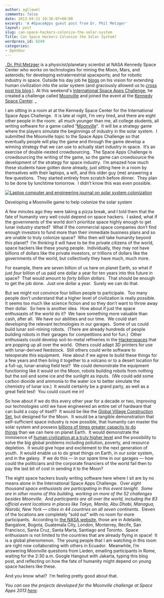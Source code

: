 ```yaml
---
author: agllewel
comments: false
date: 2013-04-21 19:36:07+00:00
excerpt: 'A #SpaceApps guest post from Dr. Phil Metzger'
layout: post
slug: can-space-hackers-colonize-the-solar-system
Title: Can Space Hackers Colonize the Solar System?
wordpress_id: 8249
categories:
- OpenGov
---
```


_[Dr. Phil Metzger](https://twitter.com/Philtill777) is a physicist/planetary scientist at NASA Kennedy Space Center who works on technologies for mining the Moon, Mars, and asteroids; for developing extraterrestrial spaceports; and for robotic industry in space. Outside his day job he [blogs](http://www.philipmetzger.com/blog/) on his vision for extending human civilization into the solar system (and graciously allowed us to [cross post his blog](http://www.philipmetzger.com/blog/space-hackers-colonize-solar-system/).). At this weekend's [International Space Apps Challenge](http://spaceappschallenge.org/), he created a challenge called [Moonville](http://spaceappschallenge.org/challenge/affordable-rapid-bootstrapping-of-space-industry/) and joined the event at the [Kennedy Space Center](http://spaceappschallenge.org/location/kennedy-space-center/). _

I am sitting in a room at at the Kennedy Space Center for the International Space Apps Challenge.  It is late at night, I’m very tired, and there are eight other people in the room:  all much younger than me, all college students, all writing software for a game called “[Moonville](http://spaceappschallenge.org/challenge/affordable-rapid-bootstrapping-of-space-industry/)“.  It will be a strategy game where the players simulate the beginnings of industry in the solar system.  I submitted the Moonville topic to the Space Apps Challenge so that eventually people will play the game and through the game develop a winning strategy that we can use to actually start industry in space.  It’s an exercise of double-nested crowdsourcing.  The Space Apps Challenge is crowdsourcing the writing of the game, so the game can crowdsource the development of the strategy for space industry.  I’m amazed how much these students have gotten done already, just sitting here in a room by themselves with their laptops, a wifi, and this older guy (me) answering a few questions.  They started entirely from scratch before dinner.  They plan to be done by lunchtime tomorrow.  I didn’t know this was even possible.

[![Laptop computer and engineering journal on solar system colonization](http://i0.wp.com/www.philipmetzger.com/blog/wp-content/uploads/2013/04/isac4.jpg?resize=259%2C346)](http://i0.wp.com/www.philipmetzger.com/blog/wp-content/uploads/2013/04/isac4.jpg)

Developing a Moonville game to help colonize the solar system

A few minutes ago they were taking a pizza break, and I told them that the fate of humanity very well could depend on space hackers.  I asked, what if the governments of the world don’t prioritize space highly enough to get lunar industry started?  What if the commercial space companies don’t find enough investors to fund more than their immediate business plans and so are unable to truly colonize space?  Who then will take humanity beyond this planet?  I’m thinking it will have to be the private citizens of the world, space hackers like these young people.  Individually, they may not have billions of dollars like the private investors, or trillions of dollars like the governments of the world, but collectively they have much, much more.

For example, there are seven billion of us here on planet Earth, so what if just _four_ billion of us paid one dollar a year for ten years into this future in space?  That would amount to _forty billion dollars_.  That should be enough to get the job done.  Just one dollar a year.  Surely we can do that.

But we might not convince four billion people to participate.  Too many people don’t understand that a higher level of civilization is really possible.  It seems too much like science fiction and so they don’t want to throw away their dollar.  So here is another idea.  How about if just the space enthusiasts of the world do it?  We have something more valuable than cash, after all.  We have our abilities and our time.  We could start developing the relevant technologies in our garages.  Some of us could build lunar soil-mining robots.  (There are already hundreds of people building robots in their garages for competitions and for fun.)  Other enthusiasts could develop soil-to-metal refineries in the [Hackerspaces](http://en.wikipedia.org/wiki/Hackerspace) that are popping up all over the world.  Others could adapt 3D printers for use with lunar-derived feedstock.  Still others could write software to teleoperate this equipment.  How about if we agree to build these things for a few years and then bring it together to a volcano or to a desert location for a full-up, lunar-analog field test?  We could demonstrate the equipment functioning like it would on the Moon, robots building robots from nothing but the soil and some ice and the sunlight as inputs.  (We could add some carbon dioxide and ammonia to the water ice to better simulate the chemistry of lunar ice.)  It would certainly be a grand party, as well as a great field test!  You could count me in!

So how about if we do this every other year for a decade or two, improving our technologies until we have engineered an entire set of hardware that can build a copy of itself?  It would be like the [Global Village Construction Set](http://opensourceecology.org/wiki/Global_Village_Construction_Set), but designed for the Moon.  It would be a tangible demonstration that self-sufficient space industry is now possible, that humanity can master the solar system and possess [billions of times greater capacity to do things](http://www.philipmetzger.com/blog/the-space-resource-revolution/) than we can here on planet Earth.  It would demonstrate the imminence of [human civilization at a truly higher level](http://www.philipmetzger.com/blog/the-big-idea-behind-space-industry/) and the possibility to solve the big global problems including pollution, poverty, and resource depletion.  It would give hope and excitement to the next generation of youth.  It would enable us to do great things on Earth, in our solar system, and in the galaxy.  If we do this — in our spare time in our garages — how could the politicians and the corporate financiers of the world fail then to pay the last bit of cost in sending it to the Moon?

The eight space hackers busily writing software here where I sit are by no means alone in the International Space Apps Challenge.  Over _eight thousand _space enthusiasts are participating in this event tonight.  Some are in other rooms of this building, working on more of the 52 challenges besides Moonville.  And participants are all over the world, including the 83 official event locations in places like Tokyo, Manila, Abu Dhabi, Managua, Nairobi, New York — cities in 44 countries on_ all seven continents_.  Eleven of the locations are completely “sold out” with no room for more participants.  According to [the NASA website](http://open.nasa.gov/blog/2013/04/19/worlds-largest-hackathon/), those are in Adelaide, Bangalore, Bogota, Guatemala City, London, Monterrey, Recife, San Francisco, Santa Cruz, Santa Marta, Santiago and Toronto.  Space enthusiasm is not limited to the countries that are already flying in space!  It is a global phenomenon.  The young people that I am watching in this room are right now collaborating with others in Ecuador.  Meanwhile, I’m answering Moonville questions from Lieden, emailing participants in Rome, waiting for the 2:30 a.m. Google Hangout with Jakarta, typing this blog post, and reflecting on how the fate of humanity might depend on young space hackers like these.

And you know what?  I’m feeling pretty good about that.

_You can see the projects developed for the Moonville challenge at Space Apps 2013 [here](http://spaceappschallenge.org/challenge/affordable-rapid-bootstrapping-of-space-industry/#projects)._
